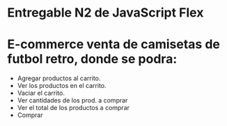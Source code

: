 # Entregable N2 de JavaScript Flex

# E-commerce venta de camisetas de futbol retro, donde se podra: 
 - Agregar productos al carrito.
 - Ver los productos en el carrito.
 - Vaciar el carrito.
 - Ver cantidades de los prod. a comprar
 - Ver el total de los productos a comprar 
 - Comprar
